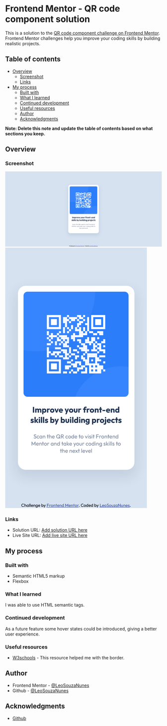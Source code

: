 # Frontend Mentor - QR code component solution

This is a solution to the [QR code component challenge on Frontend Mentor](https://www.frontendmentor.io/challenges/qr-code-component-iux_sIO_H). Frontend Mentor challenges help you improve your coding skills by building realistic projects. 

## Table of contents

- [Overview](#overview)
  - [Screenshot](#screenshot)
  - [Links](#links)
- [My process](#my-process)
  - [Built with](#built-with)
  - [What I learned](#what-i-learned)
  - [Continued development](#continued-development)
  - [Useful resources](#useful-resources)
  - [Author](#author)
  - [Acknowledgments](#acknowledgments)

**Note: Delete this note and update the table of contents based on what sections you keep.**

## Overview

### Screenshot

![](images/screenshotDesktop.png)
![](images/screenshotMobile.png)

### Links

- Solution URL: [Add solution URL here](https://your-solution-url.com)
- Live Site URL: [Add live site URL here](https://your-live-site-url.com)

## My process

### Built with

- Semantic HTML5 markup
- Flexbox

### What I learned

I was able to use HTML semantic tags.

### Continued development

As a future feature some hover states could be introduced, giving a better user experience.

### Useful resources

- [W3schools](https://www.w3schools.com/cssref/css3_pr_box-shadow.asp) - This resource helped me with the border.

## Author

- Frontend Mentor - [@LeoSouzaNunes](https://www.frontendmentor.io/profile/LeoSouzaNunes)
- Github - [@LeoSouzaNunes](https://github.com/LeoSouzaNunes)

## Acknowledgments

- [Github](https://github.com/Vinicios-Pires)
